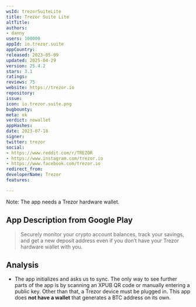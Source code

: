 ```yaml
---
wsId: trezorSuiteLite
title: Trezor Suite Lite
altTitle: 
authors:
- danny
users: 100000
appId: io.trezor.suite
appCountry: 
released: 2023-05-09
updated: 2025-04-29
version: 25.4.2
stars: 3.1
ratings: 
reviews: 75
website: https://trezor.io
repository: 
issue: 
icon: io.trezor.suite.png
bugbounty: 
meta: ok
verdict: nowallet
appHashes: 
date: 2023-07-18
signer: 
twitter: trezor
social:
- https://www.reddit.com/r/TREZOR
- https://www.instagram.com/trezor.io
- https://www.facebook.com/trezor.io
redirect_from: 
developerName: Trezor
features: 

---
```


Note: The app needs a Trezor hardware wallet.

## App Description from Google Play

> Securely monitor your crypto account balances, track your savings, and get a new deposit address even if you don’t have your Trezor hardware wallet with you.

## Analysis

- The app initializes and asks us to sync. The only way to see further parts of the app is by scanning an XPUB QR code or manually entering a public key. Other than that, a Trezor device must be plugged in. This app does **not have a wallet** that generates a BTC address on its own.
